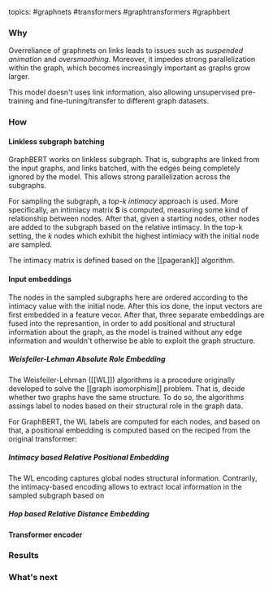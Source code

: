 topics: #graphnets #transformers #graphtransformers #graphbert

### Why

Overreliance of graphnets on links leads to issues such as *suspended animation* and *oversmoothing*. Moreover, it impedes strong parallelization within the graph, which becomes increasingly important as graphs grow larger.

This model doesn't uses link information, also allowing unsupervised pre-training and fine-tuning/transfer to different graph datasets.


### How

#### Linkless subgraph batching

GraphBERT works on linkless subgraph. That is, subgraphs are linked from the input graphs, and links batched, with the edges being completely ignored by the model. This allows strong parallelization across the subgraphs.

For sampling the subgraph, a *top-k intimacy* approach is used. More specifically, an intimiacy matrix **S** is computed, measuring some kind of relationship between nodes. After that, given a starting nodes, other nodes are added to the subgraph based on the relative intimacy. In the top-k setting, the *k* nodes which exhibit the highest intimiacy with the initial node are sampled. 

The intimacy matrix is defined based on the [[pagerank]] algorithm. 


#### Input embeddings

The nodes in the sampled subgraphs here are ordered according to the intimacy value with the initial node. After this ios done, the input vectors are first embedded in a feature vecor. After that, three separate embeddings are fused into the represantion, in order to add positional and structural information about the graph, as the model is trained without any edge information and wouldn't otherwise be able to exploit the graph structure.

##### Weisfeiler-Lehman Absolute Role Embedding

The Weisfeiler-Lehman ([[WL]]) algorithms is a procedure originally developed to solve the [[graph isomorphism]] problem. That is, decide whether two graphs have the same structure. To do so, the algorithms assings label to nodes based on their structural role in the graph data.

For GraphBERT, the WL labels are computed for each nodes, and based on that, a positional embedding is computed based on the reciped from the original transformer:


#####  Intimacy based Relative Positional Embedding

The WL encoding captures global nodes structural information. Contrarily, the intimacy-based encoding allows to extract local information in the sampled subgraph based on 
##### Hop based Relative Distance Embedding

#### Transformer encoder


### Results


### What's next
